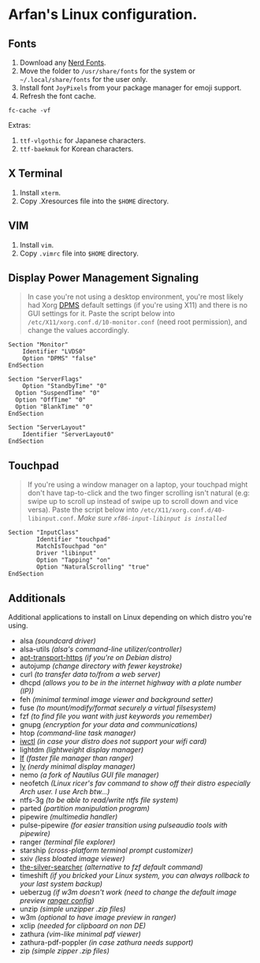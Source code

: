 # Arfan's Linux configuration.

## Fonts
1. Download any [Nerd Fonts](https://github.com/ryanoasis/nerd-fonts).
2. Move the folder to `/usr/share/fonts` for the system or `~/.local/share/fonts` for the user only.
3. Install font `JoyPixels` from your package manager for emoji support.
4. Refresh the font cache.

```
fc-cache -vf
```

Extras:
1. `ttf-vlgothic` for Japanese characters.
2. `ttf-baekmuk` for Korean characters.

## X Terminal
1. Install `xterm`.
2. Copy .Xresources file into the `$HOME` directory.

## VIM
1. Install `vim`.
2. Copy `.vimrc` file into `$HOME` directory.

## Display Power Management Signaling

> In case you're not using a desktop environment, you're most likely had Xorg [DPMS](https://wiki.archlinux.org/title/Display_Power_Management_Signaling) default settings (if you're using X11) and there is no GUI settings for it. Paste the script below into `/etc/X11/xorg.conf.d/10-monitor.conf` (need root permission), and change the values accordingly.

```
Section "Monitor"
	Identifier "LVDS0"
	Option "DPMS" "false"
EndSection

Section "ServerFlags"
	Option "StandbyTime" "0"
  Option "SuspendTime" "0"
  Option "OffTime" "0"
  Option "BlankTime" "0"
EndSection

Section "ServerLayout"
	Identifier "ServerLayout0"
EndSection
```

## Touchpad

> If you're using a window manager on a laptop, your touchpad might don't have tap-to-click and the two finger scrolling isn't natural (e.g: swipe up to scroll up instead of swipe up to scroll down and vice versa). Paste the script below into `/etc/X11/xorg.conf.d/40-libinput.conf`.
*Make sure `xf86-input-libinput is installed`*

```
Section "InputClass"
        Identifier "touchpad"
        MatchIsTouchpad "on"
        Driver "libinput"
		Option "Tapping" "on"
		Option "NaturalScrolling" "true"
EndSection
```

## Additionals
Additional applications to install on Linux depending on which distro you're using.

- alsa *(soundcard driver)*
- alsa-utils *(alsa's command-line utilizer/controller)*
- [apt-transport-https](https://manpages.ubuntu.com/manpages/bionic/man1/apt-transport-https.1.html) *(if you're on Debian distro)*
- autojump *(change directory with fewer keystroke)*
- curl *(to transfer data to/from a web server)*
- dhcpd *(allows you to be in the internet highway with a plate number (IP))*
- feh *(minimal terminal image viewer and background setter)*
- fuse *(to mount/modify/format securely a virtual filsesystem)*
- fzf *(to find file you want with just keywords you remember)*
- gnupg *(encryption for your data and communications)*
- htop *(command-line task manager)*
- [iwctl](https://wiki.archlinux.org/title/iwd) *(in case your distro does not support your wifi card)*
- lightdm *(lightweight display manager)*
- [lf](https://github.com/gokcehan/lf) *(faster file manager than ranger)*
- [ly](https://github.com/fairyglade/ly) *(nerdy minimal display manager)*
- nemo *(a fork of Nautilus GUI file manager)*
- neofetch *(Linux ricer's fav command to show off their distro especially Arch user. I use Arch btw...)*
- ntfs-3g *(to be able to read/write ntfs file system)*
- parted *(partition manipulation program)*
- pipewire *(multimedia handler)*
- pulse-pipewire *(for easier transition using pulseaudio tools with pipewire)*
- ranger *(terminal file explorer)*
- starship *(cross-platform terminal prompt customizer)*
- sxiv *(less bloated image viewer)*
- [the-silver-searcher](https://archlinux.org/packages/community/x86_64/the_silver_searcher/) *(alternative to fzf default command)*
- timeshift *(if you bricked your Linux system, you can always rollback to your last system backup)*
- ueberzug *(if w3m doesn't work (need to change the default image preview [ranger config](https://wiki.archlinux.org/title/ranger#Configuration))*
- unzip *(simple unzipper .zip files)*
- w3m *(optional to have image preview in ranger)*
- xclip *(needed for clipboard on non DE)*
- zathura *(vim-like minimal pdf viewer)*
- zathura-pdf-poppler *(in case zathura needs support)*
- zip *(simple zipper .zip files)*
